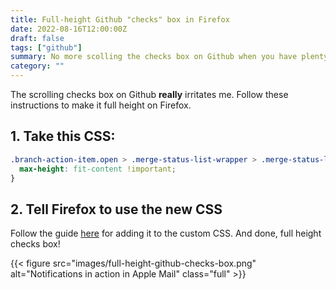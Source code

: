 ```yaml
---
title: Full-height Github "checks" box in Firefox
date: 2022-08-16T12:00:00Z
draft: false
tags: ["github"]
summary: No more scolling the checks box on Github when you have plenty of screen space to display it
category: ""
---
```


The scrolling checks box on Github __really__ irritates me. Follow these instructions to make it full height on Firefox.

## 1. Take this CSS:

```css
.branch-action-item.open > .merge-status-list-wrapper > .merge-status-list, .branch-action-item.open > .merge-status-list {
  max-height: fit-content !important;
}
```

## 2. Tell Firefox to use the new CSS

Follow the guide [here](https://davidwalsh.name/firefox-user-stylesheet) for adding it to the custom CSS. And done, full height checks box!

{{< figure src="images/full-height-github-checks-box.png" alt="Notifications in action in Apple Mail" class="full" >}}

